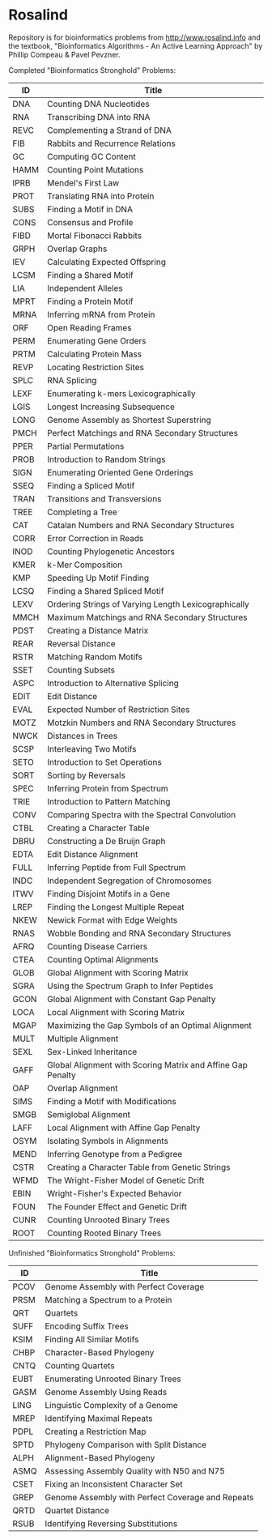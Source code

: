 # Rosalind
Repository is for bioinformatics problems from http://www.rosalind.info and the textbook, "Bioinformatics Algorithms - An Active Learning Approach" by Phillip Compeau &amp; Pavel Pevzner.

Completed "Bioinformatics Stronghold" Problems:

ID | Title
---|------
DNA | Counting DNA Nucleotides  
RNA | Transcribing DNA into RNA  
REVC | Complementing a Strand of DNA  
FIB | Rabbits and Recurrence Relations  
GC | Computing GC Content  
HAMM | Counting Point Mutations  
IPRB | Mendel's First Law  
PROT | Translating RNA into Protein  
SUBS | Finding a Motif in DNA  
CONS | Consensus and Profile  
FIBD | Mortal Fibonacci Rabbits  
GRPH | Overlap Graphs  
IEV | Calculating Expected Offspring  
LCSM | Finding a Shared Motif  
LIA | Independent Alleles  
MPRT | Finding a Protein Motif  
MRNA | Inferring mRNA from Protein  
ORF | Open Reading Frames  
PERM | Enumerating Gene Orders  
PRTM | Calculating Protein Mass  
REVP | Locating Restriction Sites  
SPLC | RNA Splicing  
LEXF | Enumerating k-mers Lexicographically  
LGIS | Longest Increasing Subsequence  
LONG | Genome Assembly as Shortest Superstring  
PMCH | Perfect Matchings and RNA Secondary Structures  
PPER | Partial Permutations  
PROB | Introduction to Random Strings  
SIGN | Enumerating Oriented Gene Orderings  
SSEQ | Finding a Spliced Motif  
TRAN | Transitions and Transversions  
TREE | Completing a Tree  
CAT | Catalan Numbers and RNA Secondary Structures  
CORR | Error Correction in Reads  
INOD | Counting Phylogenetic Ancestors  
KMER | k-Mer Composition  
KMP | Speeding Up Motif Finding  
LCSQ | Finding a Shared Spliced Motif  
LEXV | Ordering Strings of Varying Length Lexicographically  
MMCH | Maximum Matchings and RNA Secondary Structures  
PDST | Creating a Distance Matrix  
REAR | Reversal Distance  
RSTR | Matching Random Motifs  
SSET | Counting Subsets  
ASPC | Introduction to Alternative Splicing  
EDIT | Edit Distance  
EVAL | Expected Number of Restriction Sites  
MOTZ | Motzkin Numbers and RNA Secondary Structures  
NWCK | Distances in Trees  
SCSP | Interleaving Two Motifs  
SETO | Introduction to Set Operations  
SORT | Sorting by Reversals  
SPEC | Inferring Protein from Spectrum  
TRIE | Introduction to Pattern Matching  
CONV | Comparing Spectra with the Spectral Convolution  
CTBL | Creating a Character Table  
DBRU | Constructing a De Bruijn Graph  
EDTA | Edit Distance Alignment  
FULL | Inferring Peptide from Full Spectrum  
INDC | Independent Segregation of Chromosomes  
ITWV | Finding Disjoint Motifs in a Gene  
LREP | Finding the Longest Multiple Repeat  
NKEW | Newick Format with Edge Weights  
RNAS | Wobble Bonding and RNA Secondary Structures  
AFRQ | Counting Disease Carriers  
CTEA | Counting Optimal Alignments  
GLOB | Global Alignment with Scoring Matrix  
SGRA | Using the Spectrum Graph to Infer Peptides  
GCON | Global Alignment with Constant Gap Penalty  
LOCA | Local Alignment with Scoring Matrix  
MGAP | Maximizing the Gap Symbols of an Optimal Alignment  
MULT | Multiple Alignment  
SEXL | Sex-Linked Inheritance  
GAFF | Global Alignment with Scoring Matrix and Affine Gap Penalty
OAP | Overlap Alignment
SIMS | Finding a Motif with Modifications
SMGB | Semiglobal Alignment
LAFF | Local Alignment with Affine Gap Penalty
OSYM | Isolating Symbols in Alignments
MEND | Inferring Genotype from a Pedigree
CSTR | Creating a Character Table from Genetic Strings
WFMD | The Wright-Fisher Model of Genetic Drift
EBIN | Wright-Fisher's Expected Behavior
FOUN | The Founder Effect and Genetic Drift
CUNR | Counting Unrooted Binary Trees
ROOT | Counting Rooted Binary Trees


Unfinished "Bioinformatics Stronghold" Problems:

ID | Title
---|------
PCOV | Genome Assembly with Perfect Coverage
PRSM | Matching a Spectrum to a Protein
QRT | Quartets
SUFF | Encoding Suffix Trees
KSIM | Finding All Similar Motifs
CHBP | Character-Based Phylogeny 
CNTQ | Counting Quartets
EUBT | Enumerating Unrooted Binary Trees
GASM | Genome Assembly Using Reads 
LING | Linguistic Complexity of a Genome
MREP | Identifying Maximal Repeats
PDPL | Creating a Restriction Map
SPTD | Phylogeny Comparison with Split Distance
ALPH | Alignment-Based Phylogeny
ASMQ | Assessing Assembly Quality with N50 and N75
CSET | Fixing an Inconsistent Character Set
GREP | Genome Assembly with Perfect Coverage and Repeats
QRTD | Quartet Distance
RSUB | Identifying Reversing Substitutions